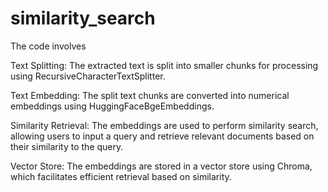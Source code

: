 # similarity_search

The code involves 

Text Splitting: The extracted text is split into smaller chunks for processing using RecursiveCharacterTextSplitter.

Text Embedding: The split text chunks are converted into numerical embeddings using HuggingFaceBgeEmbeddings.

Similarity Retrieval: The embeddings are used to perform similarity search, allowing users to input a query and retrieve relevant documents based on their similarity to the query.

Vector Store: The embeddings are stored in a vector store using Chroma, which facilitates efficient retrieval based on similarity.
